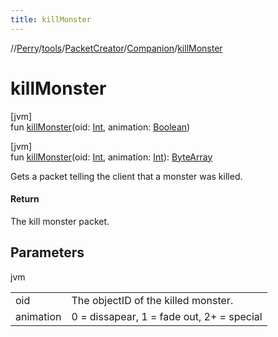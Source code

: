 ```yaml
---
title: killMonster
---
```

//[Perry](../../../../index.html)/[tools](../../index.html)/[PacketCreator](../index.html)/[Companion](index.html)/[killMonster](kill-monster.html)



# killMonster



[jvm]\
fun [killMonster](kill-monster.html)(oid: [Int](https://kotlinlang.org/api/latest/jvm/stdlib/kotlin/-int/index.html), animation: [Boolean](https://kotlinlang.org/api/latest/jvm/stdlib/kotlin/-boolean/index.html))





[jvm]\
fun [killMonster](kill-monster.html)(oid: [Int](https://kotlinlang.org/api/latest/jvm/stdlib/kotlin/-int/index.html), animation: [Int](https://kotlinlang.org/api/latest/jvm/stdlib/kotlin/-int/index.html)): [ByteArray](https://kotlinlang.org/api/latest/jvm/stdlib/kotlin/-byte-array/index.html)



Gets a packet telling the client that a monster was killed.



#### Return



The kill monster packet.



## Parameters


jvm

| | |
|---|---|
| oid | The objectID of the killed monster. |
| animation | 0 = dissapear, 1 = fade out, 2+ = special |




